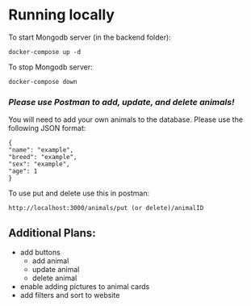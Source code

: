 
# Running locally

To start Mongodb server (in the backend folder):

```
docker-compose up -d
```
To stop Mongodb server:

```
docker-compose down
```



### *Please use Postman to add, update, and delete animals!*
You will need to add your own animals to the database. Please use the following JSON format:
```
{
"name": "example",
"breed": "example",
"sex": "example",
"age": 1
}
```
To use put and delete use this in postman:
```
http://localhost:3000/animals/put (or delete)/animalID
```

## Additional Plans:
- add buttons
    - add animal
    - update animal
    - delete animal
- enable adding pictures to animal cards
- add filters and sort to website
